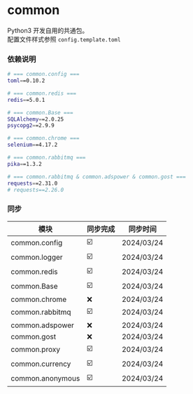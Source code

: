 # common
Python3 开发自用的共通包。  
配置文件样式参照 `config.template.toml`

### 依赖说明
```bash
# === common.config ===
toml==0.10.2

# === common.redis ===
redis==5.0.1

# === common.Base ===
SQLAlchemy==2.0.25
psycopg2==2.9.9

# === common.chrome ===
selenium==4.17.2

# === common.rabbitmq ===
pika==1.3.2

# === common.rabbitmq & common.adspower & common.gost ===
requests==2.31.0
# requests==2.26.0
```

### 同步

| 模块                | 同步完成 |  同步时间      |
|-------------------|------|------------|
| common.config     | ☑️   | 2024/03/24 |
| common.logger     | ☑️   | 2024/03/24 |
| common.redis      | ☑️   | 2024/03/24 |
| common.Base       | ☑️   | 2024/03/24 |
| common.chrome     | ❌    | 2024/03/24 |
| common.rabbitmq   | ☑️   | 2024/03/24 |
| common.adspower   | ❌    | 2024/03/24 |
| common.gost       | ❌    | 2024/03/24 |
| common.proxy      | ☑️   | 2024/03/24 |
| common.currency   | ☑️   | 2024/03/24 |
| common.anonymous  | ☑️   | 2024/03/24 |

